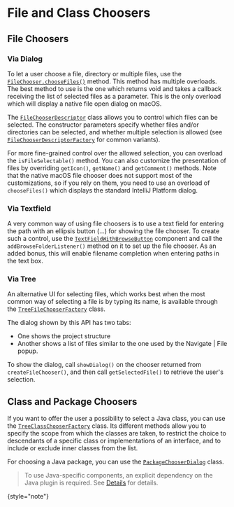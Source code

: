 # File and Class Choosers

<!-- Copyright 2000-2023 JetBrains s.r.o. and contributors. Use of this source code is governed by the Apache 2.0 license. -->

## File Choosers

### Via Dialog
To let a user choose a file, directory or multiple files, use the [`FileChooser.chooseFiles()`](%gh-ic%/platform/platform-api/src/com/intellij/openapi/fileChooser/FileChooser.java) method.
This method has multiple overloads.
The best method to use is the one which returns void and takes a callback receiving the list of selected files as a parameter.
This is the only overload which will display a native file open dialog on macOS.

The [`FileChooserDescriptor`](%gh-ic%/platform/ide-core/src/com/intellij/openapi/fileChooser/FileChooserDescriptor.java) class allows you to control which files can be selected.
The constructor parameters specify whether files and/or directories can be selected, and whether multiple selection is allowed (see [`FileChooserDescriptorFactory`](%gh-ic%/platform/ide-core/src/com/intellij/openapi/fileChooser/FileChooserDescriptorFactory.java) for common variants).

For more fine-grained control over the allowed selection, you can overload the `isFileSelectable()` method.
You can also customize the presentation of files by overriding `getIcon()`, `getName()` and `getComment()` methods.
Note that the native macOS file chooser does not support most of the customizations, so if you rely on them, you need to use an overload of `chooseFiles()` which displays the standard IntelliJ Platform dialog.

### Via Textfield

A very common way of using file choosers is to use a text field for entering the path with an ellipsis button (<control>...</control>) for showing the file chooser.
To create such a control, use the [`TextFieldWithBrowseButton`](%gh-ic%/platform/platform-api/src/com/intellij/openapi/ui/TextFieldWithBrowseButton.java) component and call the `addBrowseFolderListener()` method on it to set up the file chooser.
As an added bonus, this will enable filename completion when entering paths in the text box.

### Via Tree

An alternative UI for selecting files, which works best when the most common way of selecting a file is by typing its name, is available through the
[`TreeFileChooserFactory`](%gh-ic%/platform/lang-api/src/com/intellij/ide/util/TreeFileChooserFactory.java) class.

The dialog shown by this API has two tabs:

*  One shows the project structure
*  Another shows a list of files similar to the one used by the <ui-path>Navigate | File</ui-path> popup.

To show the dialog, call `showDialog()` on the chooser returned from `createFileChooser()`, and then call `getSelectedFile()` to retrieve the user's selection.

## Class and Package Choosers

If you want to offer the user a possibility to select a Java class, you can use the [`TreeClassChooserFactory`](%gh-ic%/java/openapi/src/com/intellij/ide/util/TreeClassChooserFactory.java) class.
Its different methods allow you to specify the scope from which the classes are taken, to restrict the choice to descendants of a specific class or implementations of an interface, and to include or exclude inner classes from the list.

For choosing a Java package, you can use the [`PackageChooserDialog`](%gh-ic%/java/java-impl/src/com/intellij/ide/util/PackageChooserDialog.java) class.

> To use Java-specific components, an explicit dependency on the Java plugin is required.
> See [Details](plugin_compatibility.md#java) for details.
>
{style="note"}
